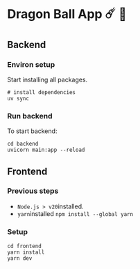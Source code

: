 # Dragon Ball App ☄️ 🐉

## Backend

### Environ setup
Start installing all packages.

```
# install dependencies
uv sync
```

### Run backend

To start backend:
```
cd backend
uvicorn main:app --reload
```

## Frontend
### Previous steps

- ```Node.js > v20```installed.
- ```yarn```installed ```npm install --global yarn``` 

### Setup
```
cd frontend
yarn install
yarn dev
```